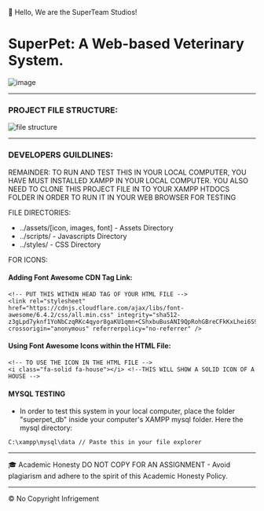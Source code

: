 👋 Hello, We are the SuperTeam Studios!

# SuperPet: A Web-based Veterinary System.
![image](https://github.com/Renzxs/SuperPet/assets/90491632/5aa2bade-a8a7-4544-9fa5-bbe8bd18959b)

- - -

### PROJECT FILE STRUCTURE:
![file structure](https://github.com/Renzxs/Veterinary-Web-System/assets/90491632/58d63253-2625-4774-af31-42dc41b602e3)

- - -
### DEVELOPERS GUILDLINES:
REMAINDER: TO RUN AND TEST THIS IN YOUR LOCAL COMPUTER, YOU HAVE MUST INSTALLED XAMPP IN YOUR LOCAL COMPUTER. YOU ALSO NEED TO CLONE THIS PROJECT FILE IN TO YOUR XAMPP HTDOCS FOLDER IN ORDER TO RUN IT IN YOUR WEB BROWSER FOR TESTING

FILE DIRECTORIES:
- ../assets/[icon, images, font] - Assets Directory
- ../scripts/ - Javascripts Directory
- ../styles/ - CSS Directory

FOR ICONS:
#### Adding Font Awesome CDN Tag Link:
```
<!-- PUT THIS WITHIN HEAD TAG OF YOUR HTML FILE -->
<link rel="stylesheet" href="https://cdnjs.cloudflare.com/ajax/libs/font-awesome/6.4.2/css/all.min.css" integrity="sha512-z3gLpd7yknf1YoNbCzqRKc4qyor8gaKU1qmn+CShxbuBusANI9QpRohGBreCFkKxLhei6S9CQXFEbbKuqLg0DA==" crossorigin="anonymous" referrerpolicy="no-referrer" />
```

#### Using Font Awesome Icons within the HTML File:
```
<!-- TO USE THE ICON IN THE HTML FILE -->
<i class="fa-solid fa-house"></i> <!--THIS WILL SHOW A SOLID ICON OF A HOUSE -->
```

#### MYSQL TESTING
- In order to test this system in your local computer, place the folder "superpet_db" inside your computer's XAMPP mysql folder. Here the mysql directory:
```
C:\xampp\mysql\data // Paste this in your file explorer
```

- - - -
🎓 Academic Honesty
DO NOT COPY FOR AN ASSIGNMENT - Avoid plagiarism and adhere to the spirit of this Academic Honesty Policy.

- - - - 
&copy; No Copyright Infrigement
